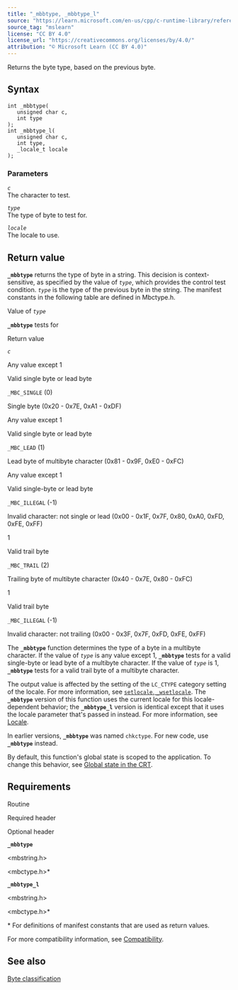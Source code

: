 ```yaml
---
title: "_mbbtype, _mbbtype_l"
source: "https://learn.microsoft.com/en-us/cpp/c-runtime-library/reference/mbbtype-mbbtype-l?view=msvc-170"
source_tag: "mslearn"
license: "CC BY 4.0"
license_url: "https://creativecommons.org/licenses/by/4.0/"
attribution: "© Microsoft Learn (CC BY 4.0)"
---
```

Returns the byte type, based on the previous byte.

## Syntax

```
int _mbbtype(
   unsigned char c,
   int type
);
int _mbbtype_l(
   unsigned char c,
   int type,
   _locale_t locale
);
```

### Parameters

_`c`_  
The character to test.

_`type`_  
The type of byte to test for.

_`locale`_  
The locale to use.

## Return value

**`_mbbtype`** returns the type of byte in a string. This decision is context-sensitive, as specified by the value of _`type`_, which provides the control test condition. _`type`_ is the type of the previous byte in the string. The manifest constants in the following table are defined in Mbctype.h.

Value of _`type`_

**`_mbbtype`** tests for

Return value

_`c`_

Any value except 1

Valid single byte or lead byte

`_MBC_SINGLE` (0)

Single byte (0x20 - 0x7E, 0xA1 - 0xDF)

Any value except 1

Valid single byte or lead byte

`_MBC_LEAD` (1)

Lead byte of multibyte character (0x81 - 0x9F, 0xE0 - 0xFC)

Any value except 1

Valid single-byte or lead byte

`_MBC_ILLEGAL` (-1)

Invalid character: not single or lead (0x00 - 0x1F, 0x7F, 0x80, 0xA0, 0xFD, 0xFE, 0xFF)

1

Valid trail byte

`_MBC_TRAIL` (2)

Trailing byte of multibyte character (0x40 - 0x7E, 0x80 - 0xFC)

1

Valid trail byte

`_MBC_ILLEGAL` (-1)

Invalid character: not trailing (0x00 - 0x3F, 0x7F, 0xFD, 0xFE, 0xFF)

The **`_mbbtype`** function determines the type of a byte in a multibyte character. If the value of _`type`_ is any value except 1, **`_mbbtype`** tests for a valid single-byte or lead byte of a multibyte character. If the value of _`type`_ is 1, **`_mbbtype`** tests for a valid trail byte of a multibyte character.

The output value is affected by the setting of the `LC_CTYPE` category setting of the locale. For more information, see [`setlocale`, `_wsetlocale`](https://learn.microsoft.com/en-us/cpp/c-runtime-library/reference/setlocale-wsetlocale?view=msvc-170). The **`_mbbtype`** version of this function uses the current locale for this locale-dependent behavior; the **`_mbbtype_l`** version is identical except that it uses the locale parameter that's passed in instead. For more information, see [Locale](https://learn.microsoft.com/en-us/cpp/c-runtime-library/locale?view=msvc-170).

In earlier versions, **`_mbbtype`** was named `chkctype`. For new code, use **`_mbbtype`** instead.

By default, this function's global state is scoped to the application. To change this behavior, see [Global state in the CRT](https://learn.microsoft.com/en-us/cpp/c-runtime-library/global-state?view=msvc-170).

## Requirements

Routine

Required header

Optional header

**`_mbbtype`**

<mbstring.h>

<mbctype.h>\*

**`_mbbtype_l`**

<mbstring.h>

<mbctype.h>\*

\* For definitions of manifest constants that are used as return values.

For more compatibility information, see [Compatibility](https://learn.microsoft.com/en-us/cpp/c-runtime-library/compatibility?view=msvc-170).

## See also

[Byte classification](https://learn.microsoft.com/en-us/cpp/c-runtime-library/byte-classification?view=msvc-170)